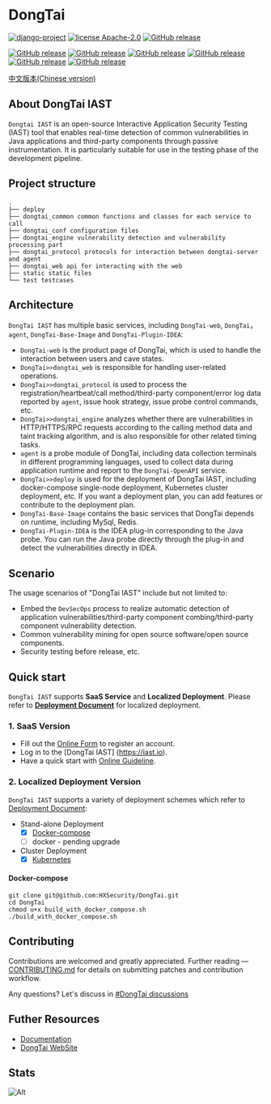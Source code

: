 # DongTai

[![django-project](https://img.shields.io/badge/django%20versions-3.2.15-blue)](https://www.djangoproject.com/)
[![license Apache-2.0](https://img.shields.io/github/license/HXSecurity/DongTai-agent-java)](https://github.com/HXSecurity/DongTai-agent-java/blob/main/LICENSE)
[![GitHub release](https://img.shields.io/github/v/release/HXSecurity/DongTai?label=DongTai)](https://github.com/HXSecurity/DongTai/releases)

[![GitHub release](https://img.shields.io/github/v/release/HXSecurity/Dongtai-webapi?label=Dongtai-webapi)](https://github.com/HXSecurity/DongTai-webapi/releases)
[![GitHub release](https://img.shields.io/github/v/release/HXSecurity/Dongtai-openapi?label=Dongtai-openapi)](https://github.com/HXSecurity/DongTai-openapi/releases)
[![GitHub release](https://img.shields.io/github/v/release/HXSecurity/Dongtai-engine?label=Dongtai-engine)](https://github.com/HXSecurity/DongTai-engine/releases)
[![GitHub release](https://img.shields.io/github/v/release/HXSecurity/Dongtai-web?label=Dongtai-web)](https://github.com/HXSecurity/DongTai-web/releases)
[![GitHub release](https://img.shields.io/github/v/release/HXSecurity/DongTai-agent-java?label=DongTai-agent-java)](https://github.com/HXSecurity/DongTai-agent-java/releases)
[![GitHub release](https://img.shields.io/github/v/release/HXSecurity/DongTai-agent-python?label=DongTai-agent-python)](https://github.com/HXSecurity/DongTai-agent-python/releases)

[中文版本(Chinese version)](README-zh.md)

## About DongTai IAST

`Dongtai IAST` is an open-source Interactive Application Security Testing (IAST) tool that enables real-time detection of common vulnerabilities in Java applications and third-party components through passive instrumentation. It is particularly suitable for use in the testing phase of the development pipeline.


## Project structure
```
.
├── deploy
├── dongtai_common common functions and classes for each service to call
├── dongtai_conf configuration files
├── dongtai_engine vulnerability detection and vulnerability processing part
├── dongtai_protocol protocols for interaction between dongtai-server and agent
├── dongtai_web api for interacting with the web
├── static static files
└── test testcases

```

## Architecture

`DongTai IAST` has multiple basic services, including `DongTai-web`, `DongTai`， `agent`, `DongTai-Base-Image` and `DongTai-Plugin-IDEA`:

- `DongTai-web` is the product page of DongTai, which is used to handle the interaction between users and cave states.
- `DongTai>>dongtai_web` is responsible for handling user-related operations.
- `DongTai>>dongtai_protocol` is used to process the registration/heartbeat/call method/third-party component/error log data reported by `agent`, issue hook strategy, issue probe control commands, etc.
- `DongTai>>dongtai_engine` analyzes whether there are vulnerabilities in HTTP/HTTPS/RPC requests according to the calling method data and taint tracking algorithm, and is also responsible for other related timing tasks.
- `agent` is a probe module of DongTai, including data collection terminals in different programming languages, used to collect data during application runtime and report to the `DongTai-OpenAPI` service.
- `DongTai>>deploy` is used for the deployment of DongTai IAST, including docker-compose single-node deployment, Kubernetes cluster deployment, etc. If you want a deployment plan, you can add features or contribute to the deployment plan.
- `DongTai-Base-Image` contains the basic services that DongTai depends on runtime, including MySql, Redis.
- `DongTai-Plugin-IDEA` is the IDEA plug-in corresponding to the Java probe. You can run the Java probe directly through the plug-in and detect the vulnerabilities directly in IDEA.

## Scenario

The usage scenarios of "DongTai IAST" include but not limited to:

- Embed the `DevSecOps` process to realize automatic detection of application vulnerabilities/third-party component combing/third-party component vulnerability detection.
- Common vulnerability mining for open source software/open source components.
- Security testing before release, etc.

## Quick start

`DongTai IAST` supports **SaaS Service** and **Localized Deployment**. Please refer to [**Deployment Document**](./deploy) for localized deployment.

### 1. SaaS Version

- Fill out the [Online Form](https://jinshuju.net/f/I9PNmf) to register an account.
- Log in to the [DongTai IAST] (<https://iast.io>).
- Have a quick start with [Online Guideline](https://docs.dongtai.io/docs/category/%E5%BF%AB%E9%80%9F%E5%BC%80%E5%A7%8B).

### 2. Localized Deployment Version

`DongTai IAST` supports a variety of deployment schemes which refer to [Deployment Document](./deploy):

- Stand-alone Deployment
  - [x] [Docker-compose](./deploy/docker-compose)
  - [ ] docker - pending upgrade
- Cluster Deployment
  - [x] [Kubernetes](./deploy/kubernetes)

#### Docker-compose

```shell script
git clone git@github.com:HXSecurity/DongTai.git
cd DongTai
chmod u+x build_with_docker_compose.sh
./build_with_docker_compose.sh
```

## Contributing

Contributions are welcomed and greatly appreciated. Further reading — [CONTRIBUTING.md](https://github.com/HXSecurity/DongTai/blob/main/CONTRIBUTING.md) for details on submitting patches and contribution workflow.

Any questions? Let's discuss in [#DongTai discussions](https://github.com/HXSecurity/DongTai/discussions)

## Futher Resources

- [Documentation](https://docs.dongtai.io/)
- [DongTai WebSite](https://dongtai.io)

## Stats

![Alt](https://repobeats.axiom.co/api/embed/904e8c4c645fe5352cbb543cd1ad8dd518e5f94b.svg "Repobeats analytics image")
